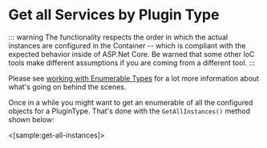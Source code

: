 # Get all Services by Plugin Type

::: warning
The functionality respects the order in which the actual instances are configured in the Container -- which is compliant with the
expected behavior inside of ASP.Net Core.  Be warned that some other IoC tools make different assumptions if you are coming from a different tool.
:::

Please see [working with Enumerable Types](/guide/ioc/working-with-enumerable-types) for a lot more information about what's going on behind the
scenes.

Once in a while you might want to get an enumerable of all the configured objects for a PluginType.  That's done with the `GetAllInstances()` method shown below:

<[sample:get-all-instances]>

